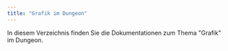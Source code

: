 ```yaml
---
title: "Grafik im Dungeon"
---
```


In diesem Verzeichnis finden Sie die Dokumentationen zum Thema "Grafik" im Dungeon. 